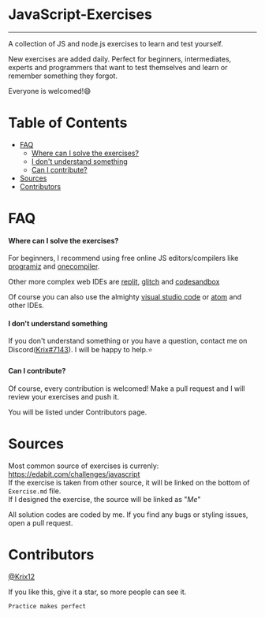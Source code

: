 # JavaScript-Exercises
---
A collection of JS and node.js exercises to learn and test yourself.

New exercises are added daily.
Perfect for beginners, intermediates, experts and programmers that want to test themselves and learn or remember something they forgot.

Everyone is welcomed!😄

# Table of Contents
- [FAQ](#FAQ)
  - [Where can I solve the exercises?](#Where-can-I-solve-the-exercises?)
  - [I don't understand something](#I-don't-understand-something)
  - [Can I contribute?](#Can-I-contribute?)
- [Sources](#Sources)
- [Contributors](#Contributors)
# FAQ
#### Where can I solve the exercises?
For beginners, I recommend using free online JS editors/compilers like [programiz] and [onecompiler].

Other more complex web IDEs are [replit], [glitch] and [codesandbox]

Of course you can also use the almighty [visual studio code] or [atom] and other IDEs.

#### I don't understand something
If you don't understand something or you have a question, contact me on Discord([Krix#7143]).
I will be happy to help.⭐

#### Can I contribute?
Of course, every contribution is welcomed!
Make a pull request and I will review your exercises and push it.

You will be listed under Contributors page.

# Sources
Most common source of exercises is currenly: https://edabit.com/challenges/javascript<br>
If the exercise is taken from other source, it will be linked on the bottom of `Exercise.md` file.<br>
If I designed the exercise, the source will be linked as "<em>Me</em>"

All solution codes are coded by me. If you find any bugs or styling issues, open a pull request.
# Contributors
[@Krix12](https://github.com/Krix12)



If you like this, give it a star, so more people can see it.

`Practice makes perfect`

[programiz]:https://www.programiz.com/javascript/online-compiler/
[onecompiler]:https://onecompiler.com/javascript
[replit]:https://replit.com/
[glitch]:https://glitch.com/
[codesandbox]:https://codesandbox.io/
[visual studio code]:https://code.visualstudio.com/
[atom]:https://atom.io/
[Krix#7143]:https://discordapp.com/users/760133992459796510/
